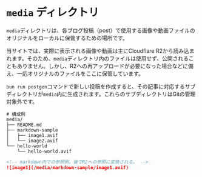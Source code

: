 # `media` ディレクトリ

`media`ディレクトリは、各ブログ投稿（post）で使用する画像や動画ファイルのオリジナルをローカルに保管するための場所です。

当サイトでは、実際に表示される画像や動画は主にCloudflare R2から読み込まれます。そのため、`media`ディレクトリ内のファイルは使用せず、公開されることもありません。しかし、R2への再アップロードが必要になった場合などに備え、一応オリジナルのファイルをここに保管しています。

`bun run postgen`コマンドで新しい投稿を作成すると、その記事に対応するサブディレクトリが`media`内に生成されます。これらのサブディレクトリはGitの管理対象外です。

```shell
# 構成例
media/
├── README.md
├── markdown-sample 
│   ├── image1.avif
│   └── image2.avif
└── hello-world
    └── hello-world.avif
```

```markdown
<!-- markdown内での参照例。後でR2への参照に変換される。 -->
![image1](/media/markdown-sample/image1.avif)
```
